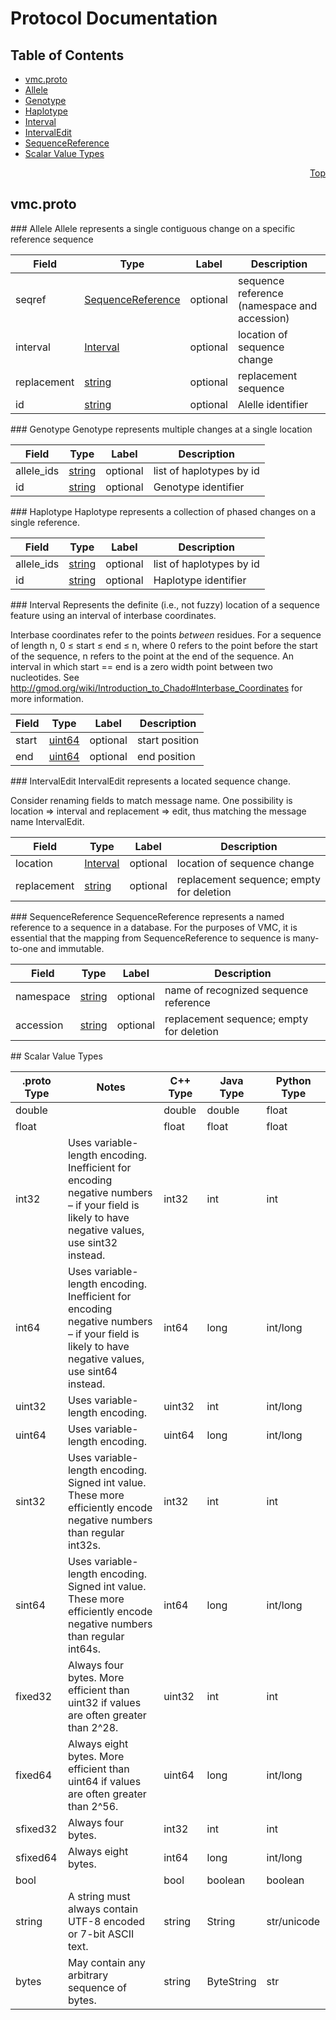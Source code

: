 # Protocol Documentation
<a name="top"/>

## Table of Contents
* [vmc.proto](#vmc.proto)
 * [Allele](#org.ga4gh.vmc.Allele)
 * [Genotype](#org.ga4gh.vmc.Genotype)
 * [Haplotype](#org.ga4gh.vmc.Haplotype)
 * [Interval](#org.ga4gh.vmc.Interval)
 * [IntervalEdit](#org.ga4gh.vmc.IntervalEdit)
 * [SequenceReference](#org.ga4gh.vmc.SequenceReference)
* [Scalar Value Types](#scalar-value-types)

<a name="vmc.proto"/>
<p align="right"><a href="#top">Top</a></p>

## vmc.proto



<a name="org.ga4gh.vmc.Allele"/>
### Allele
Allele represents a single contiguous change on a specific reference sequence

| Field | Type | Label | Description |
| ----- | ---- | ----- | ----------- |
| seqref | [SequenceReference](#org.ga4gh.vmc.SequenceReference) | optional | sequence reference (namespace and accession) |
| interval | [Interval](#org.ga4gh.vmc.Interval) | optional | location of sequence change |
| replacement | [string](#string) | optional | replacement sequence |
| id | [string](#string) | optional | Alelle identifier |


<a name="org.ga4gh.vmc.Genotype"/>
### Genotype
Genotype represents multiple changes at a single location

| Field | Type | Label | Description |
| ----- | ---- | ----- | ----------- |
| allele_ids | [string](#string) | optional | list of haplotypes by id |
| id | [string](#string) | optional | Genotype identifier |


<a name="org.ga4gh.vmc.Haplotype"/>
### Haplotype
Haplotype represents a collection of phased changes on a single
reference.

| Field | Type | Label | Description |
| ----- | ---- | ----- | ----------- |
| allele_ids | [string](#string) | optional | list of haplotypes by id |
| id | [string](#string) | optional | Haplotype identifier |


<a name="org.ga4gh.vmc.Interval"/>
### Interval
Represents the definite (i.e., not fuzzy) location of a sequence
feature using an interval of interbase coordinates.

Interbase coordinates refer to the points *between* residues.  For
a sequence of length n, 0 ≤ start ≤ end ≤ n, where 0 refers to the
point before the start of the sequence, n refers to the point at
the end of the sequence.  An interval in which start == end is a
zero width point between two nucleotides.  See
http://gmod.org/wiki/Introduction_to_Chado#Interbase_Coordinates
for more information.

| Field | Type | Label | Description |
| ----- | ---- | ----- | ----------- |
| start | [uint64](#uint64) | optional | start position |
| end | [uint64](#uint64) | optional | end position |


<a name="org.ga4gh.vmc.IntervalEdit"/>
### IntervalEdit
IntervalEdit represents a located sequence change.

Consider renaming fields to match message name.  One possibility is
location ⇒ interval and replacement ⇒ edit, thus matching the
message name IntervalEdit.

| Field | Type | Label | Description |
| ----- | ---- | ----- | ----------- |
| location | [Interval](#org.ga4gh.vmc.Interval) | optional | location of sequence change |
| replacement | [string](#string) | optional | replacement sequence; empty for deletion |


<a name="org.ga4gh.vmc.SequenceReference"/>
### SequenceReference
SequenceReference represents a named reference to a sequence in a
database.  For the purposes of VMC, it is essential that the mapping
from SequenceReference to sequence is many-to-one and immutable.

| Field | Type | Label | Description |
| ----- | ---- | ----- | ----------- |
| namespace | [string](#string) | optional | name of recognized sequence reference |
| accession | [string](#string) | optional | replacement sequence; empty for deletion |







<a name="scalar-value-types"/>
## Scalar Value Types

| .proto Type | Notes | C++ Type | Java Type | Python Type |
| ----------- | ----- | -------- | --------- | ----------- |
| <a name="double"/> double |  | double | double | float |
| <a name="float"/> float |  | float | float | float |
| <a name="int32"/> int32 | Uses variable-length encoding. Inefficient for encoding negative numbers – if your field is likely to have negative values, use sint32 instead. | int32 | int | int |
| <a name="int64"/> int64 | Uses variable-length encoding. Inefficient for encoding negative numbers – if your field is likely to have negative values, use sint64 instead. | int64 | long | int/long |
| <a name="uint32"/> uint32 | Uses variable-length encoding. | uint32 | int | int/long |
| <a name="uint64"/> uint64 | Uses variable-length encoding. | uint64 | long | int/long |
| <a name="sint32"/> sint32 | Uses variable-length encoding. Signed int value. These more efficiently encode negative numbers than regular int32s. | int32 | int | int |
| <a name="sint64"/> sint64 | Uses variable-length encoding. Signed int value. These more efficiently encode negative numbers than regular int64s. | int64 | long | int/long |
| <a name="fixed32"/> fixed32 | Always four bytes. More efficient than uint32 if values are often greater than 2^28. | uint32 | int | int |
| <a name="fixed64"/> fixed64 | Always eight bytes. More efficient than uint64 if values are often greater than 2^56. | uint64 | long | int/long |
| <a name="sfixed32"/> sfixed32 | Always four bytes. | int32 | int | int |
| <a name="sfixed64"/> sfixed64 | Always eight bytes. | int64 | long | int/long |
| <a name="bool"/> bool |  | bool | boolean | boolean |
| <a name="string"/> string | A string must always contain UTF-8 encoded or 7-bit ASCII text. | string | String | str/unicode |
| <a name="bytes"/> bytes | May contain any arbitrary sequence of bytes. | string | ByteString | str |

